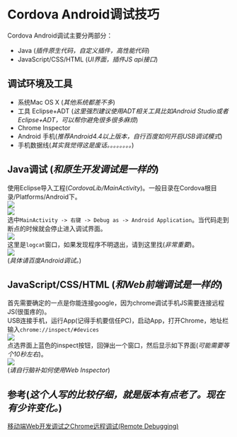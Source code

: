 # Cordova Android调试技巧
Cordova Android调试主要分两部分：<br>

- Java (*插件原生代码，自定义插件，高性能代码*)
- JavaScript/CSS/HTML (*UI界面，插件JS api接口*)

## 调试环境及工具

- 系统Mac OS X (*其他系统都差不多*)
- 工具 Eclipse+ADT (*这里强烈建议使用ADT相关工具比如Android Studio或者Eclipse+ADT，可以帮你避免很多很多麻烦*)
- Chrome Inspector
- Android 手机(*推荐Android4.4以上版本，自行百度如何开启USB调试模式*)
- 手机数据线(*其实我觉得这是废话。。。。。。。。*)

## Java调试 (*和原生开发调试是一样的*)
使用Eclipse导入工程(*CordovaLib/MainActivity*)。一般目录在Cordova根目录/Platforms/Android下。<br>
![](https://github.com/CordovaCn/CordovaCn/blob/master/imgs/Screen%20Shot%202016-03-21%20at%20%E4%B8%8B%E5%8D%887.42.41.png)
<br>
![](https://github.com/CordovaCn/CordovaCn/blob/master/imgs/Screen%20Shot%202016-03-21%20at%20%E4%B8%8B%E5%8D%887.43.26.png)
<br>
选中`MainActivity -> 右键 -> Debug as -> Android Application`。当代码走到断点的时候就会停止进入调试界面。<br>
![](https://github.com/CordovaCn/CordovaCn/blob/master/imgs/Screen%20Shot%202016-03-21%20at%20%E4%B8%8B%E5%8D%887.47.42.png)
<br>
这里是`logcat`窗口，如果发现程序不明退出，请到这里找(*非常重要*)。<br>
![](https://github.com/CordovaCn/CordovaCn/blob/master/imgs/Screen%20Shot%202016-03-21%20at%20%E4%B8%8B%E5%8D%887.51.40.png)
<br>
(*具体请百度Android调试。*)

## JavaScript/CSS/HTML (*和Web前端调试是一样的*)
首先需要确定的一点是你能连接google，因为chrome调试手机JS需要连接远程JS(很蛋疼的)。<br>
USB连接手机，运行App(记得手机要信任PC)，启动App，打开Chrome，地址栏输入`chrome://inspect/#devices`<br>
![](https://github.com/CordovaCn/CordovaCn/blob/master/imgs/Screen%20Shot%202016-03-21%20at%20%E4%B8%8B%E5%8D%888.02.33.png)
<br>
点选界面上蓝色的inspect按钮，回弹出一个窗口，然后显示如下界面(*可能需要等个10秒左右*)。<br>
![](https://github.com/CordovaCn/CordovaCn/blob/master/imgs/Screen%20Shot%202016-03-22%20at%20%E4%B8%8B%E5%8D%884.50.11.png)
<br>
(*请自行脑补如何使用Web Inspector*)

## 参考(*这个人写的比较仔细，就是版本有点老了。现在有少许变化。*)
[移动端Web开发调试之Chrome远程调试(Remote Debugging)](http://blog.csdn.net/freshlover/article/details/42528643)
